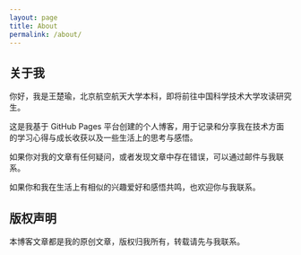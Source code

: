 ```yaml
---
layout: page
title: About
permalink: /about/
---
```


## 关于我

你好，我是王楚瑜，北京航空航天大学本科，即将前往中国科学技术大学攻读研究生。

这是我基于 GitHub Pages 平台创建的个人博客，用于记录和分享我在技术方面的学习心得与成长收获以及一些生活上的思考与感悟。

如果你对我的文章有任何疑问，或者发现文章中存在错误，可以通过邮件与我联系。

如果你和我在生活上有相似的兴趣爱好和感悟共鸣，也欢迎你与我联系。

## 版权声明

本博客文章都是我的原创文章，版权归我所有，转载请先与我联系。
